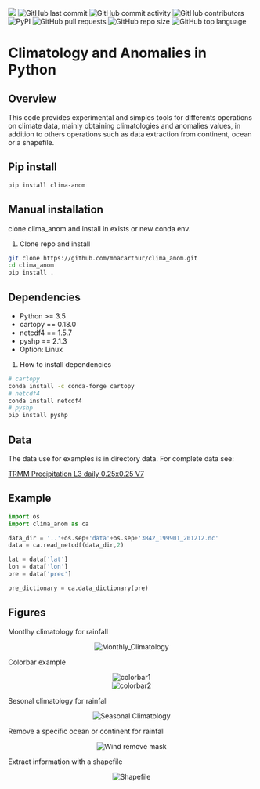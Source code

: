 

<img src="https://img.shields.io/badge/License-MIT-blue?style=for-the-badge" /> <img alt="GitHub last commit" src="https://img.shields.io/github/last-commit/mhacarthur/clima_anom?style=for-the-badge"> <img alt="GitHub commit activity" src="https://img.shields.io/github/commit-activity/y/mhacarthur/clima_anom?style=for-the-badge"> <img alt="GitHub contributors" src="https://img.shields.io/github/contributors/mhacarthur/clima_anom?style=for-the-badge"> <img alt="PyPI" src="https://img.shields.io/pypi/v/clima-anom?color=red&label=clima-anom&style=for-the-badge"> <img alt="GitHub pull requests" src="https://img.shields.io/github/issues-pr/mhacarthur/clima_anom?style=for-the-badge"> <img alt="GitHub repo size" src="https://img.shields.io/github/repo-size/mhacarthur/clima_anom?style=for-the-badge"> <img alt="GitHub top language" src="https://img.shields.io/github/languages/top/mhacarthur/clima_anom?style=for-the-badge">

Climatology and Anomalies in Python
=================================================

Overview
---
This code provides experimental and simples tools for differents operations on climate data, mainly obtaining climatologies and anomalies values, in addition to others operations such as data extraction from continent, ocean or a shapefile.

Pip install
---
```bash
pip install clima-anom
```

Manual installation
---
clone clima\_anom and install in exists or new conda env. 

1. Clone repo and install

  ```bash
  git clone https://github.com/mhacarthur/clima_anom.git
  cd clima_anom
  pip install .
  ```

Dependencies
----
- Python >= 3.5 
- cartopy == 0.18.0
- netcdf4 == 1.5.7
- pyshp == 2.1.3
- Option: Linux

1. How to install dependencies

  ```bash
  # cartopy
  conda install -c conda-forge cartopy
  # netcdf4
  conda install netcdf4
  # pyshp
  pip install pyshp
  ```

Data
----
The data use for examples is in directory data. For complete data see:

[TRMM Precipitation L3 daily 0.25x0.25 V7](https://disc.gsfc.nasa.gov/datasets/TRMM_3B42_Daily_7/summary)

Example
---
```python
import os
import clima_anom as ca

data_dir = '..'+os.sep+'data'+os.sep+'3B42_199901_201212.nc'
data = ca.read_netcdf(data_dir,2)

lat = data['lat']
lon = data['lon']
pre = data['prec']

pre_dictionary = ca.data_dictionary(pre)
```

Figures
----
Montlhy climatology for rainfall
<div align="center">
  <img src="https://raw.githubusercontent.com/mhacarthur/clima_anom/master/figures/Monthly_Climatology.png" alt="Monthly_Climatology" />
</div>

Colorbar example
<div align="center">
  <img src="https://raw.githubusercontent.com/mhacarthur/clima_anom/master/figures/Colorbar_1.png" alt="colorbar1" />
</div>

<div align="center">
  <img src="https://raw.githubusercontent.com/mhacarthur/clima_anom/master/figures/Colorbar_2.png" alt="colorbar2" />
</div>

Sesonal climatology for rainfall
<div align="center">
  <img src="https://raw.githubusercontent.com/mhacarthur/clima_anom/master/figures/Monthly_Seasonal.png" alt="Seasonal Climatology" />
</div>

Remove a specific ocean or continent for rainfall
<div align="center">
  <img src="https://raw.githubusercontent.com/mhacarthur/clima_anom/master/figures/Wind_remove_continent_ocean.png" alt="Wind remove mask" />
</div>

Extract information with a shapefile
<div align="center">
  <img src="https://raw.githubusercontent.com/mhacarthur/clima_anom/master/figures/Extract_shapefile.png" alt="Shapefile" />
</div>

